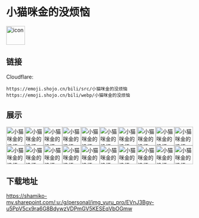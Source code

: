 # 小猫咪金的没烦恼
<img src="https://emoji.shojo.cn/bili/src/小猫咪金的没烦恼/icon.png" width="50" height="50" alt="icon">

## 链接
Cloudflare:
```
https://emoji.shojo.cn/bili/src/小猫咪金的没烦恼
https://emoji.shojo.cn/bili/webp/小猫咪金的没烦恼
```
## 展示
<img src="https://emoji.shojo.cn/bili/src/小猫咪金的没烦恼/小猫咪金的没烦恼-快逃.png" width="50" height="50" alt="小猫咪金的没烦恼-快逃"><img src="https://emoji.shojo.cn/bili/src/小猫咪金的没烦恼/小猫咪金的没烦恼-饿饿饭饭.png" width="50" height="50" alt="小猫咪金的没烦恼-饿饿饭饭"><img src="https://emoji.shojo.cn/bili/src/小猫咪金的没烦恼/小猫咪金的没烦恼-就这.png" width="50" height="50" alt="小猫咪金的没烦恼-就这"><img src="https://emoji.shojo.cn/bili/src/小猫咪金的没烦恼/小猫咪金的没烦恼-饮茶先啦.png" width="50" height="50" alt="小猫咪金的没烦恼-饮茶先啦"><img src="https://emoji.shojo.cn/bili/src/小猫咪金的没烦恼/小猫咪金的没烦恼-想看看喵.png" width="50" height="50" alt="小猫咪金的没烦恼-想看看喵"><img src="https://emoji.shojo.cn/bili/src/小猫咪金的没烦恼/小猫咪金的没烦恼-爸爸.png" width="50" height="50" alt="小猫咪金的没烦恼-爸爸"><img src="https://emoji.shojo.cn/bili/src/小猫咪金的没烦恼/小猫咪金的没烦恼-妈妈.png" width="50" height="50" alt="小猫咪金的没烦恼-妈妈"><img src="https://emoji.shojo.cn/bili/src/小猫咪金的没烦恼/小猫咪金的没烦恼-猪猪鼻子.png" width="50" height="50" alt="小猫咪金的没烦恼-猪猪鼻子"><img src="https://emoji.shojo.cn/bili/src/小猫咪金的没烦恼/小猫咪金的没烦恼-猫猫疑问.png" width="50" height="50" alt="小猫咪金的没烦恼-猫猫疑问"><img src="https://emoji.shojo.cn/bili/src/小猫咪金的没烦恼/小猫咪金的没烦恼-嗨到模糊.png" width="50" height="50" alt="小猫咪金的没烦恼-嗨到模糊"><img src="https://emoji.shojo.cn/bili/src/小猫咪金的没烦恼/小猫咪金的没烦恼-围笑.png" width="50" height="50" alt="小猫咪金的没烦恼-围笑"><img src="https://emoji.shojo.cn/bili/src/小猫咪金的没烦恼/小猫咪金的没烦恼-早上好.png" width="50" height="50" alt="小猫咪金的没烦恼-早上好"><img src="https://emoji.shojo.cn/bili/src/小猫咪金的没烦恼/小猫咪金的没烦恼-晚安.png" width="50" height="50" alt="小猫咪金的没烦恼-晚安"><img src="https://emoji.shojo.cn/bili/src/小猫咪金的没烦恼/小猫咪金的没烦恼-哭喵.png" width="50" height="50" alt="小猫咪金的没烦恼-哭喵"><img src="https://emoji.shojo.cn/bili/src/小猫咪金的没烦恼/小猫咪金的没烦恼-love了.png" width="50" height="50" alt="小猫咪金的没烦恼-love了"><img src="https://emoji.shojo.cn/bili/src/小猫咪金的没烦恼/小猫咪金的没烦恼-要贴贴.png" width="50" height="50" alt="小猫咪金的没烦恼-要贴贴"><img src="https://emoji.shojo.cn/bili/src/小猫咪金的没烦恼/小猫咪金的没烦恼-打call喵.png" width="50" height="50" alt="小猫咪金的没烦恼-打call喵"><img src="https://emoji.shojo.cn/bili/src/小猫咪金的没烦恼/小猫咪金的没烦恼-哇哦.png" width="50" height="50" alt="小猫咪金的没烦恼-哇哦"><img src="https://emoji.shojo.cn/bili/src/小猫咪金的没烦恼/小猫咪金的没烦恼-嗷呜.png" width="50" height="50" alt="小猫咪金的没烦恼-嗷呜"><img src="https://emoji.shojo.cn/bili/src/小猫咪金的没烦恼/小猫咪金的没烦恼-纳尼.png" width="50" height="50" alt="小猫咪金的没烦恼-纳尼">

## 下载地址

https://shamiko-my.sharepoint.com/:u:/g/personal/img_yuru_pro/EVnJ3Bgv-u5PpV5cx9ra6G8BdywzVDPmGV5KESEqVbOGmw